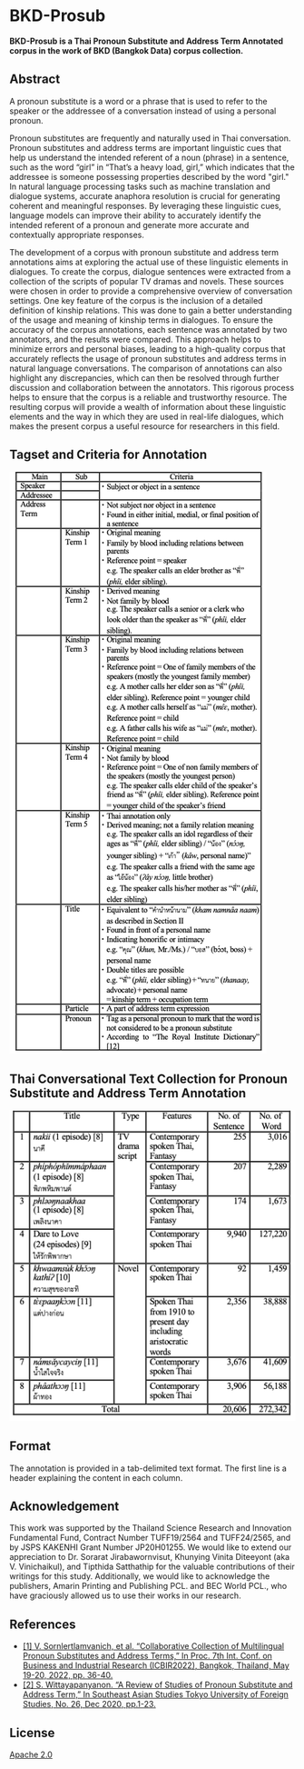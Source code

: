 # BKD-Prosub

__BKD-Prosub is a Thai Pronoun Substitute and Address Term Annotated corpus in the work of BKD (Bangkok Data) corpus collection.__

## Abstract

A pronoun substitute is a word or a phrase that is used to refer to the speaker or the addressee of a conversation instead of using a personal pronoun.

Pronoun substitutes are frequently and naturally used in Thai conversation. Pronoun substitutes and address terms are important linguistic cues that help us understand the intended referent of a noun (phrase) in a sentence, such as the word “girl” in “That’s a heavy load, girl,” which indicates that the addressee is someone possessing properties described by the word "girl." In natural language processing tasks such as machine translation and dialogue systems, accurate anaphora resolution is crucial for generating coherent and meaningful responses. By leveraging these linguistic cues, language models can improve their ability to accurately identify the intended referent of a pronoun and generate more accurate and contextually appropriate responses.

The development of a corpus with pronoun substitute and address term annotations aims at exploring the actual use of these linguistic elements in dialogues. To create the corpus, dialogue sentences were extracted from a collection of the scripts of popular TV dramas and novels.  These sources were chosen in order to provide a comprehensive overview of conversation settings. One key feature of the corpus is the inclusion of a detailed definition of kinship relations. This was done to gain a better understanding of the usage and meaning of kinship terms in dialogues. To ensure the accuracy of the corpus annotations, each sentence was annotated by two annotators, and the results were compared. This approach helps to minimize errors and personal biases, leading to a high-quality corpus that accurately reflects the usage of pronoun substitutes and address terms in natural language conversations. The comparison of annotations can also highlight any discrepancies, which can then be resolved through further discussion and collaboration between the annotators. This rigorous process helps to ensure that the corpus is a reliable and trustworthy resource. The resulting corpus will provide a wealth of information about these linguistic elements and the way in which they are used in real-life dialogues, which makes the present corpus a useful resource for researchers in this field.

## Tagset and Criteria for Annotation

![Prosub](./Prosub-tagset.png)

## Thai Conversational Text Collection for Pronoun Substitute and Address Term Annotation

![Text](./Thai-text.png)

## Format
The annotation is provided in a tab-delimited text format.  The first line is a header explaining the content in each column.

## Acknowledgement
This work was supported by the Thailand Science Research and Innovation Fundamental Fund, Contract Number TUFF19/2564 and TUFF24/2565, and by JSPS KAKENHI Grant Number JP20H01255. We would like to extend our appreciation to Dr. Sorarat Jirabawornvisut, Khunying Vinita Diteeyont (aka V. Vinichaikul), and Tipthida Satthathip for the valuable contributions of their writings for this study. Additionally, we would like to acknowledge the publishers, Amarin Printing and Publishing PCL. and BEC World PCL., who have graciously allowed us to use their works in our research.

## References
- [[1]	V. Sornlertlamvanich, et al. “Collaborative Collection of Multilingual Pronoun Substitutes and Address Terms,” In Proc. 7th Int. Conf. on Business and Industrial Research (ICBIR2022), Bangkok, Thailand, May 19-20, 2022, pp. 36-40.](https://www.virach.com/_files/ugd/cdb1d4_35a863a70b2f4ee2b9b4c02b46fd29e7.pdf)
- [[2]	S. Wittayapanyanon. “A Review of Studies of Pronoun Substitute and Address Term,” In Southeast Asian Studies Tokyo University of Foreign Studies, No. 26, Dec 2020, pp.1-23.](http://repository.tufs.ac.jp/handle/10108/95672)

## License

[Apache 2.0](./LICENSE)
